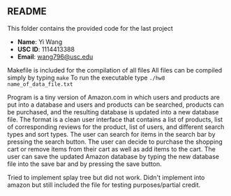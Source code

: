 ## README

This folder contains the provided code for the last project

- **Name**: Yi Wang
- **USC ID**: 1114413388
- **Email**: wang796@usc.edu

Makefile is included for the compilation of all files
All files can be compiled simply by typing `make`
To run the executable type `./hw8 name_of_data_file.txt`

Program is a tiny version of Amazon.com in which users and products are put into a database and users and products can be searched, products can be purchased, and the resulting database is updated into a new database file. The format is a clean user interface that contains a list of products, list of corresponding reviews for the product, list of users, and different search types and sort types. The user can search for items in the search bar by pressing the search button. The user can decide to purchase the shopping cart or remove items from their cart as well as add items to the cart. The user can save the updated Amazon database by typing the new database file into the save bar and by pressing the save button. 

Tried to implement splay tree but did not work. Didn't implement into amazon but still included the file for testing purposes/partial credit.